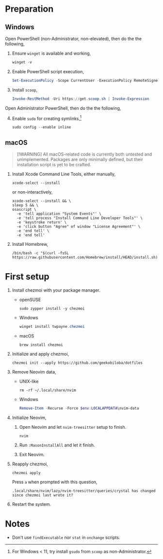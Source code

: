 #   Preparation

##  Windows

Open PowerShell (non-Administrator, non-elevated),
then do the the following,

1.  Ensure `winget` is available and working,

    ```powershell
    winget -v
    ```

2.  Enable PowerShell script execution,

    ```powershell
    Set-ExecutionPolicy -Scope CurrentUser -ExecutionPolicy RemoteSigned
    ```

3.  Install `scoop`,

    ```powershell
    Invoke-RestMethod -Uri https://get.scoop.sh | Invoke-Expression
    ```

Open Administrator PowerShell, then do the the following,

4.  Enable `sudo` for creating symlinks,[^sudo]

    ```powershell
    sudo config --enable inline
    ```

[^sudo]: For Windows < 11,
try install `gsudo` from `scoop` as non-Administrator.

##  macOS

>   [!WARNING]
>   All macOS-related code is currently both untested and unimplemented.
>   Packages are only minimally defined,
>   but their installation script is yet to be crafted.

1.  Install Xcode Command Line Tools,
    either manually,

    ```shell
    xcode-select --install
    ```

    or non-interactively,

    ```shell
    xcode-select --install && \
    sleep 5 && \
    osascript \
      -e 'tell application "System Events"' \
      -e 'tell process "Install Command Line Developer Tools"' \
      -e 'keystroke return' \
      -e 'click button "Agree" of window "License Agreement"' \
      -e 'end tell' \
      -e 'end tell'
    ```

2.  Install Homebrew,

    ```shell
    /bin/bash -c "$(curl -fsSL https://raw.githubusercontent.com/Homebrew/install/HEAD/install.sh)"
    ```

#   First setup

1.  Install chezmoi with your package manager.

    -   openSUSE

        ```shell
        sudo zypper install -y chezmoi
        ```

    -   Windows

        ```powershell
        winget install twpayne.chezmoi
        ```

    -   macOS

        ```shell
        brew install chezmoi
        ```

2.  Initialize and apply chezmoi,

    ```shell
    chezmoi init --apply https://github.com/geekobiloba/dotfiles
    ```

3.  Remove Neovim data,

    -   UNIX-like

        ```shell
        rm -rf ~/.local/share/nvim
        ```

    -   Windows

        ```powershell
        Remove-Item -Recurse -Force $env:LOCALAPPDATA\nvim-data
        ```

4.  Initialize Neovim,

    1.  Open Neovim and let `nvim-treesitter` setup to finish.

        ```shell
        nvim
        ```

    2.  Run `:MasonInstallAll` and let it finish.
    3.  Exit Neovim.

5.  Reapply chezmoi,

    ```shell
    chezmoi apply
    ```

    Press `a` when prompted with this question,

    ```
    .local/share/nvim/lazy/nvim-treesitter/queries/crystal has changed since chezmoi last wrote it?
    ```

6.  Restart the system.

#   Notes

<!--
-   To manually install Crystal highlighting in Neovim,
    run `:TSInstall crystal`.
-->

-   Don't use `findExecutable` nor `stat` in `onchange` scripts.

